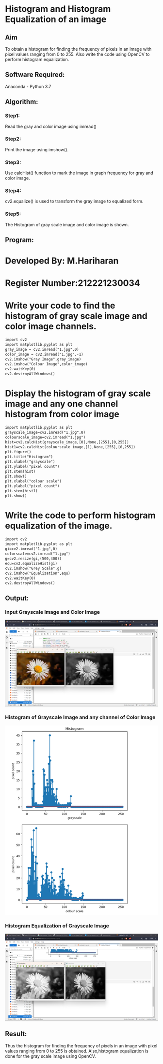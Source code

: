 # Histogram and Histogram Equalization of an image
## Aim
To obtain a histogram for finding the frequency of pixels in an Image with pixel values ranging from 0 to 255. Also write the code using OpenCV to perform histogram equalization.

## Software Required:
Anaconda - Python 3.7

## Algorithm:
### Step1:
Read the gray and color image using imread()

### Step2:
Print the image using imshow().

### Step3:
Use calcHist() function to mark the image in graph frequency for gray and color image.

### Step4:
cv2.equalize() is used to transform the gray image to equalized form.

### Step5:
The Histogram of gray scale image and color image is shown.

## Program:

# Developed By: M.Hariharan
# Register Number:212221230034

# Write your code to find the histogram of gray scale image and color image channels.
```
import cv2
import matplotlib.pyplot as plt
gray_image = cv2.imread("1.jpg",0)
color_image = cv2.imread("1.jpg",-1)
cv2.imshow("Gray Image",gray_image)
cv2.imshow("Colour Image",color_image)
cv2.waitKey(0)
cv2.destroyAllWindows()
```



# Display the histogram of gray scale image and any one channel histogram from color image
```
import matplotlib.pyplot as plt 
grayscale_image=cv2.imread("1.jpg",0)
colourscale_image=cv2.imread("1.jpg")
hist=cv2.calcHist(grayscale_image,[0],None,[255],[0,255])
hist1=cv2.calcHist(colourscale_image,[1],None,[255],[0,255])
plt.figure()
plt.title("Histogram")
plt.xlabel("grayscale")
plt.ylabel("pixel count")
plt.stem(hist)
plt.show()
plt.xlabel("colour scale")
plt.ylabel("pixel count")
plt.stem(hist1)
plt.show()

```

# Write the code to perform histogram equalization of the image. 
```
import cv2
import matplotlib.pyplot as plt 
gi=cv2.imread("1.jpg",0)
colorscale=cv2.imread("1.jpg")
g=cv2.resize(gi,(500,400))
equ=cv2.equalizeHist(gi)
cv2.imshow("Grey Scale",g)
cv2.imshow("Equalization",equ)
cv2.waitKey(0)
cv2.destroyAllWindows()
```
## Output:
### Input Grayscale Image and Color Image
![](1.png)
### Histogram of Grayscale Image and any channel of Color Image
![](2.png)

### Histogram Equalization of Grayscale Image
![](3.png)

## Result: 
Thus the histogram for finding the frequency of pixels in an image with pixel values ranging from 0 to 255 is obtained. Also,histogram equalization is done for the gray scale image using OpenCV.
